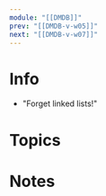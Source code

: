 ```yaml
---
module: "[[DMDB]]"
prev: "[[DMDB-v-w05]]"
next: "[[DMDB-v-w07]]"
---
```


 
# Info
- "Forget linked lists!"


# Topics


# Notes
